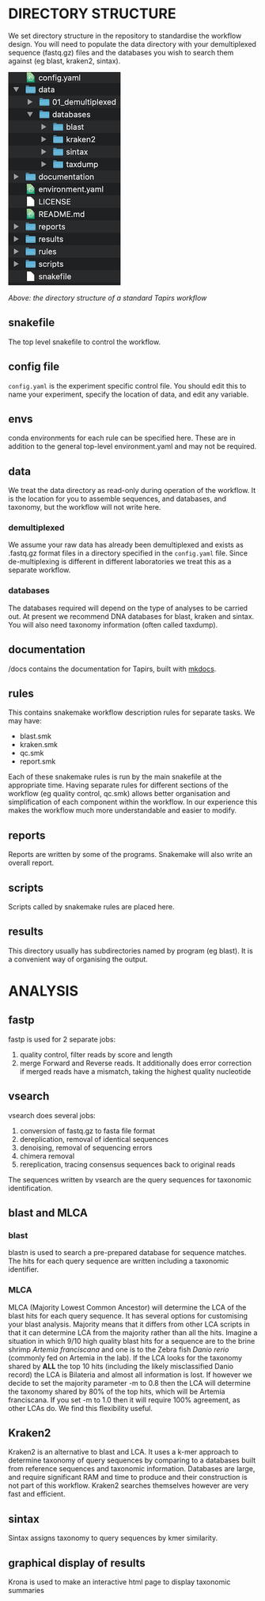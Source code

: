 # DIRECTORY STRUCTURE

We set directory structure in the repository to standardise the workflow design. You will need to populate the data directory with your demultiplexed sequence (fastq.gz) files and the databases you wish to search them against (eg blast, kraken2, sintax).

![Directory Structure](../images/dir_structure.png)

*Above: the directory structure of a standard Tapirs workflow*
## snakefile
The top level snakefile to control the workflow.
## config file
`config.yaml` is the experiment specific control file. You should edit this to name your experiment, specify the location of data, and edit any variable.
## envs
conda environments for each rule can be specified here. These are in addition to the general top-level environment.yaml and may not be required.
## data
We treat the data directory as read-only during operation of the workflow. It is the location for you to assemble sequences, and databases, and taxonomy, but the workflow will not write here.
### demultiplexed
We assume your raw data has already been demultiplexed and exists as .fastq.gz format files in a directory specified in the `config.yaml` file. Since de-multiplexing is different in different laboratories we treat this as a separate workflow.
### databases
The databases required will depend on the type of analyses to be carried out. At present we recommend DNA databases for blast, kraken and sintax. You will also need taxonomy information (often called taxdump).
## documentation
/docs contains the documentation for Tapirs, built with [mkdocs](https://www.mkdocs.org/).
## rules
This contains snakemake workflow description rules for separate tasks. We may have:

- blast.smk
- kraken.smk
- qc.smk
- report.smk

Each of these snakemake rules is run by the main snakefile at the appropriate time. Having separate rules for different sections of the workflow (eg quality control, qc.smk) allows better organisation and simplification of each component within the workflow. In our experience this makes the workflow much more understandable and easier to modify.
## reports
Reports are written by some of the programs. Snakemake will also write an overall report.
## scripts
Scripts called by snakemake rules are placed here.
## results
This directory usually has subdirectories named by program (eg blast). It is a convenient way of organising the output.

# ANALYSIS
## fastp
fastp is used for 2 separate jobs:

1. quality control, filter reads by score and length
2. merge Forward and Reverse reads. It additionally does error correction if merged reads have a mismatch, taking the highest quality nucleotide

## vsearch
vsearch does several jobs:

1. conversion of fastq.gz to fasta file format
2. dereplication, removal of identical sequences
3. denoising, removal of sequencing errors
4. chimera removal
5. rereplication, tracing consensus sequences back to original reads

The sequences written by vsearch are the query sequences for taxonomic identification.

## blast and MLCA
### blast
blastn is used to search a pre-prepared database for sequence matches. The hits for each query sequence are written including a taxonomic identifier.

### MLCA
MLCA (Majority Lowest Common Ancestor) will determine the LCA of the blast hits for each query sequence. It has several options for customising your blast analysis. Majority means that it differs from other LCA scripts in that it can determine LCA from the majority rather than all the hits. Imagine a situation in which 9/10 high quality blast hits for a sequence are to the brine shrimp _Artemia franciscana_ and one is to the Zebra fish _Danio rerio_ (commonly fed on Artemia in the lab). If the LCA looks for the taxonomy shared by **ALL** the top 10 hits (including the likely misclassified Danio record) the LCA is Bilateria and almost all information is lost. If however we decide to set the majority parameter -m to 0.8 then the LCA will determine the taxonomy shared by 80% of the top hits, which will be Artemia franciscana. If you set -m to 1.0 then it will require 100% agreement, as other LCAs do. We find this flexibility useful.

## Kraken2
Kraken2 is an alternative to blast and LCA. It uses a k-mer approach to determine taxonomy of query sequences by comparing to a databases built from reference sequences and taxonomic information. Databases are large, and require significant RAM and time to produce and their construction is not part of this workflow. Kraken2 searches themselves however are very fast and efficient.

## sintax
Sintax assigns taxonomy to query sequences by kmer similarity.

## graphical display of results
Krona is used to make an interactive html page to display taxonomic summaries
